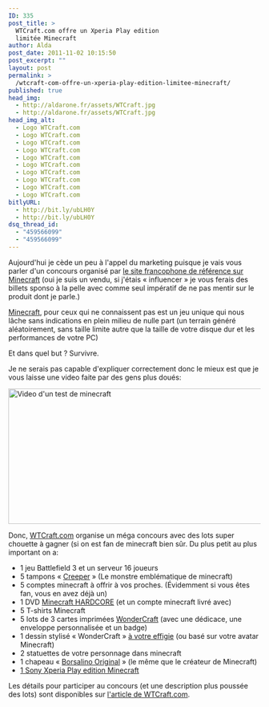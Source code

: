```yaml
---
ID: 335
post_title: >
  WTCraft.com offre un Xperia Play edition
  limitée Minecraft
author: Alda
post_date: 2011-11-02 10:15:50
post_excerpt: ""
layout: post
permalink: >
  /wtcraft-com-offre-un-xperia-play-edition-limitee-minecraft/
published: true
head_img:
  - http://aldarone.fr/assets/WTCraft.jpg
  - http://aldarone.fr/assets/WTCraft.jpg
head_img_alt:
  - Logo WTCraft.com
  - Logo WTCraft.com
  - Logo WTCraft.com
  - Logo WTCraft.com
  - Logo WTCraft.com
  - Logo WTCraft.com
  - Logo WTCraft.com
  - Logo WTCraft.com
  - Logo WTCraft.com
  - Logo WTCraft.com
bitlyURL:
  - http://bit.ly/ubLH0Y
  - http://bit.ly/ubLH0Y
dsq_thread_id:
  - "459566099"
  - "459566099"
---
```

Aujourd'hui je cède un peu à l'appel du marketing puisque je vais vous parler d'un concours organisé par <a href="http://wtcraft.com/">le site francophone de référence sur Minecraft</a> (oui je suis un vendu, si j'étais « influencer » je vous ferais des billets sponso à la pelle avec comme seul impératif de ne pas mentir sur le produit dont je parle.)

<a href="http://minecraft.net/">Minecraft</a>, pour ceux qui ne connaissent pas est un jeu unique qui nous lâche sans indications en plein milieu de nulle part (un terrain généré aléatoirement, sans taille limite autre que la taille de votre disque dur et les performances de votre PC)

Et dans quel but ? Survivre.

Je ne serais pas capable d'expliquer correctement donc le mieux est que je vous laisse une video faite par des gens plus doués:

<a class="dailymotion" href="http://www.dailymotion.com/video/xgwycj_video-test-minecraft_videogames" title="Video d&#039;un test de minecraft"><img src="http://aldarone.fr/wp-content/uploads/2011/11/MinecraftTest.jpg" alt="Video d&#039;un test de minecraft" title="MinecraftTest" width="540" height="270" class="aligncenter size-full wp-image-337" /></a>

Donc, <a href="http://wtcraft.com/">WTCraft.com</a> organise un méga concours avec des lots super chouette à gagner (si on est fan de minecraft bien sûr. Du plus petit au plus important on a:

<ul>
<li>1 jeu Battlefield 3 et un serveur 16 joueurs</li>
<li>5 tampons « <a class="picture" href="http://d3uwin5q170wpc.cloudfront.net/photo/69584_700b.jpg">Creeper</a> » (Le monstre emblématique de minecraft)</li>
<li>5 comptes minecraft à offrir à vos proches. (Évidemment si vous êtes fan, vous en avez déjà un)</li>
<li>1 DVD <a href="http://www.wtcraft.com/minecraft-hardcore-iplay4you-4438.html">Minecraft HARDCORE</a> (et un compte minecraft livré avec)</li>
<li>5 T-shirts Minecraft</li>
<li>5 lots de 3 cartes imprimées <a href="http://wondercraft.net/?page_id=1640">WonderCraft</a> (avec une dédicace, une enveloppe personnalisée et un badge)</li>
<li>1 dessin stylisé « WonderCraft » <a class="picture" href="http://www.wtcraft.com/wp-content/uploads/2011/10/avatar-samcube1.jpg">à votre effigie</a> (ou basé sur votre avatar Minecraft)</li>
<li>2 statuettes de votre personnage dans minecraft</li>
<li>1 chapeau « <a class="picture" href="http://www.wtcraft.com/wp-content/uploads/2011/11/cheapeau.jpg">Borsalino Original</a> » (le même que le créateur de Minecraft)</li>
<li><a class="picture" href="http://www.wtcraft.com/wp-content/uploads/2011/10/MC_PLAYBundle_Back-633x256.jpg">1 Sony Xperia Play edition Minecraft</a></li>
</ul>

Les détails pour participer au concours (et une description plus poussée des lots) sont disponibles sur <a href="http://www.wtcraft.com/concours-minecraft-xperia-play-a-gagner-6760.html">l'article de WTCraft.com</a>.